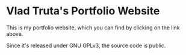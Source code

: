 # Vlad Truta's Portfolio Website
This is my portfolio website, which you can find by clicking on the link above. 

Since it's released under GNU GPLv3, the source code is public.
